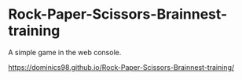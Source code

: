 # Rock-Paper-Scissors-Brainnest-training
A simple game in the web console.


https://dominics98.github.io/Rock-Paper-Scissors-Brainnest-training/
